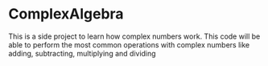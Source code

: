 # ComplexAlgebra
This is a side project to learn how complex numbers work. This code will be able to perform the most common operations with complex numbers like adding, subtracting, multiplying and dividing
